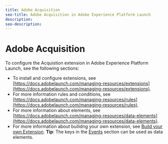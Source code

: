 ```yaml
---
title: Adobe Acquisition
seo-title: Adobe Acquisition in Adobe Experience Platform Launch
description: 
seo-description: 
---
```


# Adobe Acquisition

To configure the Acquistion extension in Adobe Experience Platform Launch, see the following sections:

* To install and configure extensions, see [https://docs.adobelaunch.com/managing-resources/extensions](https://docs.adobelaunch.com/managing-resources/extensions).
* For more information rules and conditions, see [https://docs.adobelaunch.com/managing-resources/rules](https://docs.adobelaunch.com/managing-resources/rules).
* For more information about elements, see [https://docs.adobelaunch.com/managing-resources/data-elements](https://docs.adobelaunch.com/managing-resources/data-elements).
* For more information about builidng your own extension, see [Build your own Extension](../build-your-own-extension/).  **Tip**: The keys in the [Events](../build-your-own-extension/events/) section can be used as data elements.

